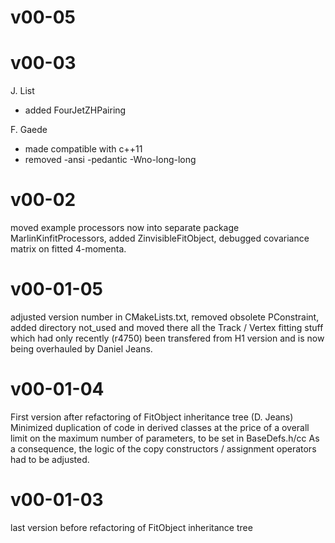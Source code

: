# v00-05

# v00-03

J. List
   - added FourJetZHPairing

F. Gaede
   - made compatible with c++11
   - removed -ansi -pedantic -Wno-long-long


# v00-02

 moved example processors now into separate package MarlinKinfitProcessors,
 added ZinvisibleFitObject,
 debugged covariance matrix on fitted 4-momenta. 

# v00-01-05

 adjusted version number in CMakeLists.txt, removed obsolete PConstraint,  
 added directory not_used and moved there all the Track / Vertex fitting stuff which
 had only recently (r4750) been transfered from H1 version and is now being
 overhauled by Daniel Jeans.  

# v00-01-04

 First version after refactoring of FitObject inheritance tree (D. Jeans)
 Minimized duplication of code in derived classes at the price of a
 overall limit on the maximum number of parameters, to be set in BaseDefs.h/cc
 As a consequence, the logic of the copy constructors / assignment operators
 had to be adjusted. 

# v00-01-03

 last version before refactoring of FitObject inheritance tree

